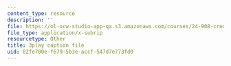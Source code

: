 ```yaml
---
content_type: resource
description: ''
file: https://ol-ocw-studio-app-qa.s3.amazonaws.com/courses/24-908-creole-language-and-caribbean-identities-spring-2017/02fe700ef6795b3eaccf547d7e773fd0_vHflY7UBg70.srt
file_type: application/x-subrip
resourcetype: Other
title: 3play caption file
uid: 02fe700e-f679-5b3e-accf-547d7e773fd0
---
```

